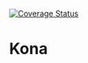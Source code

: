 [![Coverage Status](https://coveralls.io/repos/OptimalDesignLab/Kona/badge.svg)](https://coveralls.io/r/OptimalDesignLab/Kona)

# Kona